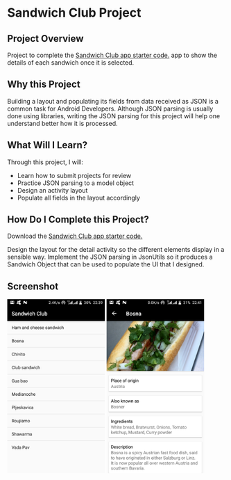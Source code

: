 # Sandwich Club Project

## Project Overview
Project to complete the [Sandwich Club app starter code.](https://github.com/udacity/sandwich-club-starter-code) app to
show the details of each sandwich once it is selected.

## Why this Project

Building a layout and populating its fields from data received as JSON
is a common task for Android Developers. Although JSON parsing is usually
done using libraries, writing the JSON parsing for this project will
help one understand better how it is processed.

## What Will I Learn?
Through this project, I will:
- Learn how to submit projects for review
- Practice JSON parsing to a model object
- Design an activity layout
- Populate all fields in the layout accordingly

## How Do I Complete this Project?
Download the [Sandwich Club app starter code.](https://github.com/udacity/sandwich-club-starter-code)

Design the layout for the detail activity so the different elements
display in a sensible way. Implement the JSON parsing in JsonUtils so it
produces a Sandwich Object that can be used to populate the UI that I designed.

## Screenshot
<img src="screenshot/1_SandwichList.png" height="400" alt="Screenshot"/> <img src="screenshot/2_SandwichDetail.png" height="400" alt="Screenshot"/>